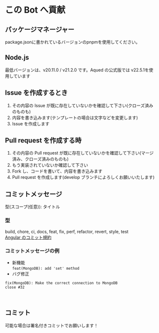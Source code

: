 # この Bot へ貢献

## パッケージマネージャー

package.jsonに書かれているバージョンのpnpmを使用してください。

## Node.js

最低バージョンは、v20.11.0 / v21.2.0 です。Aqued の公式版では v22.5.1を使用しています

## Issue を作成するとき

1. その内容の Issue が既に存在していないかを確認して下さい(クローズ済みのものも)
2. 内容を書き込みます(テンプレートの場合は文字などを変更します)
3. Issue を作成します

## Pull request を作成する時

1. その内容の Pull request が既に存在していないかを確認して下さい(マージ済み、クローズ済みのものも)
2. もう実装されていないか確認して下さい
3. Fork し、コードを書いて、内容を書き込みます
4. Pull request を作成します(develop ブランチによろしくお願いいたします)

## コミットメッセージ

型(スコープ(任意)): タイトル

### 型

build, chore, ci, docs, feat, fix, perf, refactor, revert, style, test<br/>
[Angular のコミット規約](https://github.com/angular/angular/blob/main/CONTRIBUTING.md#type)

### コミットメッセージの例

- 新機能<br>
  `feat(MongoDB): add 'set' method`<br>
- バグ修正

```
fix(MongoDB): Make the correct connection to MongoDB
close #32
```

<br>

## コミット

可能な場合は署名付きコミットでお願いします！
